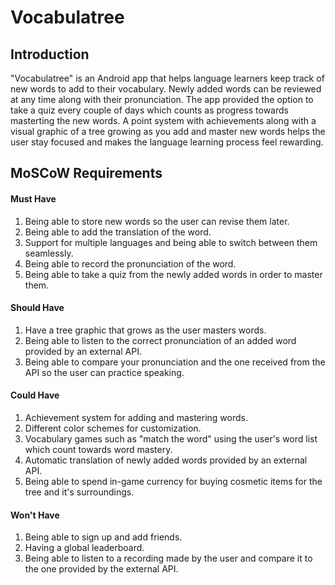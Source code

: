 # Vocabulatree

## Introduction

"Vocabulatree" is an Android app that helps language learners keep track of new words to add to their vocabulary. Newly added words can be reviewed at any time along with their pronunciation. The app provided the option to take a quiz every couple of days which counts as progress towards masterting the new words. A point system with achievements along with a visual graphic of a tree growing as you add and master new words helps the user stay focused and makes the language learning process feel rewarding.

## MoSCoW Requirements

#### Must Have
  1. Being able to store new words so the user can revise them later.
  2. Being able to add the translation of the word.
  3. Support for multiple languages and being able to switch between them seamlessly.
  4. Being able to record the pronunciation of the word.
  5. Being able to take a quiz from the newly added words in order to master them.
#### Should Have
  1. Have a tree graphic that grows as the user masters words.
  2. Being able to listen to the correct pronunciation of an added word provided by an external API.
  3. Being able to compare your pronunciation and the one received from the API so the user can practice speaking.
#### Could Have
  1. Achievement system for adding and mastering words.
  2. Different color schemes for customization.
  3. Vocabulary games such as "match the word" using the user's word list which count towards word mastery.
  4. Automatic translation of newly added words provided by an external API.
  5. Being able to spend in-game currency for buying cosmetic items for the tree and it's surroundings.
#### Won't Have
  1. Being able to sign up and add friends.
  2. Having a global leaderboard.
  3. Being able to listen to a recording made by the user and compare it to the one provided by the external API. 
